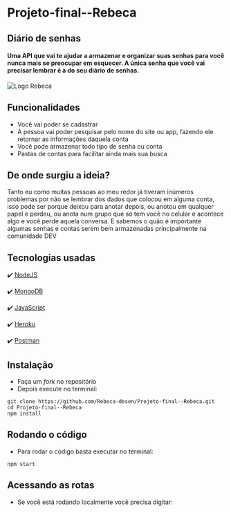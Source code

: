 # Projeto-final--Rebeca
## Diário de senhas
#### Uma API que vai te ajudar a armazenar e organizar suas senhas para você nunca mais se preocupar em esquecer. A única senha que você vai precisar lembrar é a do seu diário de senhas.

![Logo Rebeca](https://github.com/Rebeca-desen/Projeto-final--Rebeca/blob/main/Logo%20Rebeca.png)

## Funcionalidades
- Você vai poder se cadastrar
- A pessoa vai poder pesquisar pelo nome do site ou app, fazendo ele retornar as informações daquela conta
- Você pode armazenar todo tipo de senha ou conta
- Pastas de contas para facilitar ainda mais sua busca

## De onde surgiu a ideia?
Tanto eu como muitas pessoas ao meu redor já tiveram inúmeros problemas por não se lembrar dos dados que colocou em alguma conta, isso pode ser porque deixou para anotar depois, ou anotou em qualquer papel e perdeu, ou anota num grupo que só tem você no celular e acontece algo e você perde aquela conversa. E sabemos o quão é importante algumas senhas e contas serem bem armazenadas principalmente na comunidade DEV

## Tecnologias usadas
:heavy_check_mark: [NodeJS](https://nodejs.org/pt-br/)

:heavy_check_mark: [MongoDB](https://account.mongodb.com/account/login?n=%2Fv2%2F5fce5088817dde0f054de1f4&nextHash=%23metrics%2FreplicaSet%2F5fce512aace4e83e93eba4e3%2Fexplorer%2FDi%25C3%25A1riodeSenhas%2Fusuarios%2Ffind)

:heavy_check_mark: [JavaScript]()

:heavy_check_mark: [Heroku](dashboard.heroku.com/)

:heavy_check_mark: [Postman](https://chrome.google.com/webstore/detail/postman/fhbjgbiflinjbdggehcddcbncdddomop?hl=pt-BR)

## Instalação
- Faça um _fork_ no repositório
- Depois execute no terminal:

```
git clone https://github.com/Rebeca-desen/Projeto-final--Rebeca.git
cd Projeto-final--Rebeca
npm install

```
## Rodando o código
- Para rodar o código basta executar no terminal:
```
npm start

```

## Acessando as rotas
- Se você está rodando localmente você precisa digitar:

